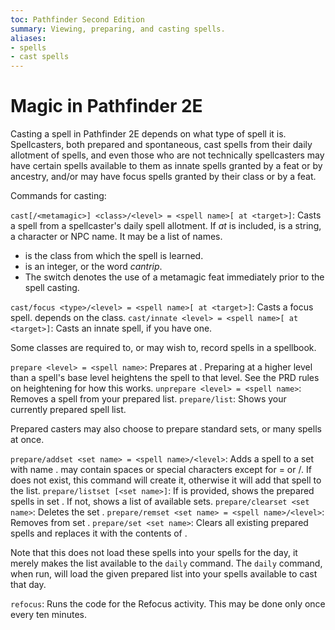 ```yaml
---
toc: Pathfinder Second Edition
summary: Viewing, preparing, and casting spells.
aliases:
- spells
- cast spells
---
```


# Magic in Pathfinder 2E

Casting a spell in Pathfinder 2E depends on what type of spell it is. Spellcasters, both prepared and spontaneous, cast spells from their daily allotment of spells, and even those who are not technically spellcasters may have certain spells available to them as innate spells granted by a feat or by ancestry, and/or may have focus spells granted by their class or by a feat.

Commands for casting:

`cast[/<metamagic>] <class>/<level> = <spell name>[ at <target>]`: Casts a spell from a spellcaster's daily spell allotment. If _at <target>_ is included, <target> is a string, a character or NPC name. It may be a list of names.

* <class> is the class from which the spell is learned.
* <level> is an integer, or the word _cantrip_.
* The <metamagic> switch denotes the use of a metamagic feat immediately prior to the spell casting.

`cast/focus <type>/<level> = <spell name>[ at <target>]`: Casts a focus spell. <type> depends on the class.
`cast/innate <level> = <spell name>[ at <target>]`: Casts an innate spell, if you have one.

Some classes are required to, or may wish to, record spells in a spellbook.

`prepare <level> = <spell name>`: Prepares <spell name> at <level>. Preparing at a higher level than a spell's base level heightens the spell to that level. See the PRD rules on heightening for how this works.
`unprepare <level> = <spell name>`: Removes a spell from your prepared list.
`prepare/list`: Shows your currently prepared spell list.

Prepared casters may also choose to prepare standard sets, or many spells at once.

`prepare/addset <set name> = <spell name>/<level>`: Adds a spell to a set with name <set name>. <set name> may contain spaces or special characters except for = or /. If <set name> does not exist, this command will create it, otherwise it will add that spell to the list.
`prepare/listset [<set name>]`: If <set name> is provided, shows the prepared spells in set <set name>. If not, shows a list of available sets.
`prepare/clearset <set name>`: Deletes the set <set name>.
`prepare/remset <set name> = <spell name>/<level>`: Removes <spell name> from set <set name>.
`prepare/set <set name>`: Clears all existing prepared spells and replaces it with the contents of <set name>.

Note that this does not load these spells into your spells for the day, it merely makes the list available to the `daily` command. The `daily` command, when run, will load the given prepared list into your spells available to cast that day.

`refocus`: Runs the code for the Refocus activity. This may be done only once every ten minutes.
